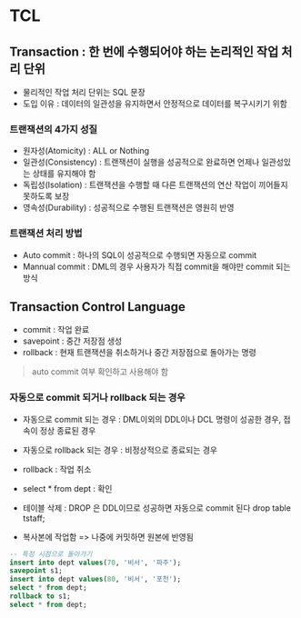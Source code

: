 # TCL
## Transaction : 한 번에 수행되어야 하는 논리적인 작업 처리 단위 
- 물리적인 작업 처리 단위는 SQL 문장 
- 도입 이유 : 데이터의 일관성을 유지하면서 안정적으로 데이터를 복구시키기 위함

### 트랜잭션의 4가지 성질
- 원자성(Atomicity) : ALL or Nothing  
- 일관성(Consistency) : 트랜잭션이 실행을 성공적으로 완료하면 언제나 일관성있는 상태를 유지해야 함  
- 독립성(Isolation) : 트랜잭션을 수행할 때 다른 트랜잭션의 연산 작업이 끼어들지 못하도록 보장  
- 영속성(Durability) : 성공적으로 수행된 트랜잭션은 영원히 반영  

### 트랜잭션 처리 방법
- Auto commit : 하나의 SQL이 성공적으로 수행되면 자동으로 commit
- Mannual commit : DML의 경우 사용자가 직접 commit을 해야만 commit 되는 방식 

## Transaction Control Language
- commit : 작업 완료 
- savepoint : 중간 저장점 생성
- rollback : 현재 트랜잭션을 취소하거나 중간 저장점으로 돌아가는 명령 

> auto commit 여부 확인하고 사용해야 함 

### 자동으로 commit 되거나 rollback 되는 경우
- 자동으로 commit 되는 경우 : DML이외의 DDL이나 DCL 명령이 성공한 경우, 접속이 정상 종료된 경우
- 자동으로 rollback 되는 경우 : 비정상적으로 종료되는 경우 

- rollback : 작업 취소
- select * from dept : 확인 

- 테이블 삭제 : DROP 은 DDL이므로 성공하면 자동으로 commit 된다 
drop table tstaff;

 
- 복사본에 작업함 => 나중에 커밋하면 원본에 반영됨 
```sql
-- 특정 시점으로 돌아가기
insert into dept values(70, '비서', '파주');
savepoint s1;
insert into dept values(80, '비서', '포천');
select * from dept;
rollback to s1;
select * from dept;
```